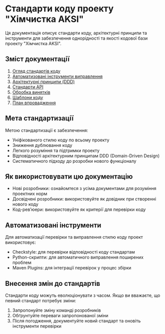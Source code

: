 # Стандарти коду проекту "Хімчистка AKSI"

Ця документація описує стандарти коду, архітектурні принципи та інструменти для забезпечення однорідності та якості кодової бази проекту "Хімчистка AKSI".

## Зміст документації

1. [Огляд стандартів коду](./01-code-style-overview.md)
2. [Автоматизовані інструменти виправлення](./02-automated-tools.md)
3. [Архітектурні принципи (DDD)](./03-architecture-ddd.md)
4. [Стандарти API](./04-api-standards.md)
5. [Обробка винятків](./05-exception-handling.md)
6. [Шаблони коду](./06-code-templates.md)
7. [План впровадження](./07-implementation-plan.md)

## Мета стандартизації

Метою стандартизації є забезпечення:

- Уніфікованого стилю коду по всьому проекту
- Зниження дублювання коду
- Легкого розуміння та підтримки проекту
- Відповідності архітектурним принципам DDD (Domain-Driven Design)
- Систематичного підходу до розробки нового функціоналу

## Як використовувати цю документацію

- Нові розробники: ознайомтеся з усіма документами для розуміння проектних норм
- Досвідчені розробники: використовуйте як довідник при створенні нового коду
- Код-ревʼюери: використовуйте як критерії для перевірки коду

## Автоматизовані інструменти

Для автоматизації перевірки та виправлення стилю коду проект використовує:

- Checkstyle: для перевірки відповідності коду стандартам
- Python-скрипти: для автоматичного виправлення поширених проблем
- Maven Plugins: для інтеграції перевірок у процес збірки

## Внесення змін до стандартів

Стандарти коду можуть еволюціонувати з часом. Якщо ви вважаєте, що певний стандарт потребує зміни:

1. Запропонуйте зміну команді розробників
2. Обґрунтуйте переваги запропонованої зміни
3. Після погодження, документуйте новий стандарт та оновіть інструменти перевірки

